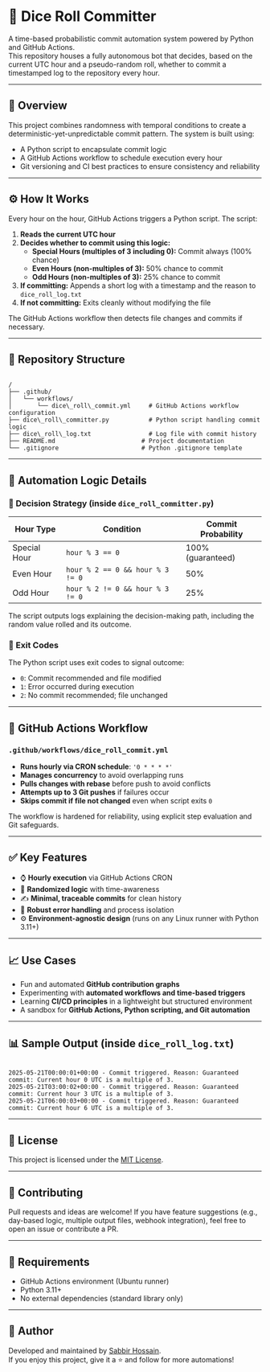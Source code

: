 # 🎲 Dice Roll Committer

A time-based probabilistic commit automation system powered by Python and GitHub Actions.  
This repository houses a fully autonomous bot that decides, based on the current UTC hour and a pseudo-random roll, whether to commit a timestamped log to the repository every hour.

---

## 📌 Overview

This project combines randomness with temporal conditions to create a deterministic-yet-unpredictable commit pattern. The system is built using:

- A Python script to encapsulate commit logic
- A GitHub Actions workflow to schedule execution every hour
- Git versioning and CI best practices to ensure consistency and reliability

---

## ⚙️ How It Works

Every hour on the hour, GitHub Actions triggers a Python script. The script:

1. **Reads the current UTC hour**
2. **Decides whether to commit using this logic:**
   - **Special Hours (multiples of 3 including 0):** Commit always (100% chance)
   - **Even Hours (non-multiples of 3):** 50% chance to commit
   - **Odd Hours (non-multiples of 3):** 25% chance to commit
3. **If committing:** Appends a short log with a timestamp and the reason to `dice_roll_log.txt`
4. **If not committing:** Exits cleanly without modifying the file

The GitHub Actions workflow then detects file changes and commits if necessary.

---

## 📁 Repository Structure

```

/
├── .github/
│   └── workflows/
│       └── dice\_roll\_commit.yml     # GitHub Actions workflow configuration
├── dice\_roll\_committer.py           # Python script handling commit logic
├── dice\_roll\_log.txt                # Log file with commit history
├── README.md                        # Project documentation
└── .gitignore                       # Python .gitignore template

```

---

## 🚀 Automation Logic Details

### 🎯 Decision Strategy (inside `dice_roll_committer.py`)

| Hour Type         | Condition                  | Commit Probability |
|------------------|----------------------------|---------------------|
| Special Hour      | `hour % 3 == 0`             | 100% (guaranteed)   |
| Even Hour         | `hour % 2 == 0 && hour % 3 != 0` | 50%                  |
| Odd Hour          | `hour % 2 != 0 && hour % 3 != 0` | 25%                  |

The script outputs logs explaining the decision-making path, including the random value rolled and its outcome.

### 🧪 Exit Codes

The Python script uses exit codes to signal outcome:

- `0`: Commit recommended and file modified
- `1`: Error occurred during execution
- `2`: No commit recommended; file unchanged

---

## 🔄 GitHub Actions Workflow

### `.github/workflows/dice_roll_commit.yml`

- **Runs hourly via CRON schedule**: `'0 * * * *'`
- **Manages concurrency** to avoid overlapping runs
- **Pulls changes with rebase** before push to avoid conflicts
- **Attempts up to 3 Git pushes** if failures occur
- **Skips commit if file not changed** even when script exits `0`

The workflow is hardened for reliability, using explicit step evaluation and Git safeguards.

---

## ✅ Key Features

- ⌚ **Hourly execution** via GitHub Actions CRON
- 🎲 **Randomized logic** with time-awareness
- ✍️ **Minimal, traceable commits** for clean history
- 🧪 **Robust error handling** and process isolation
- ⚙️ **Environment-agnostic design** (runs on any Linux runner with Python 3.11+)

---

## 📈 Use Cases

- Fun and automated **GitHub contribution graphs**
- Experimenting with **automated workflows and time-based triggers**
- Learning **CI/CD principles** in a lightweight but structured environment
- A sandbox for **GitHub Actions, Python scripting, and Git automation**

---

## 📊 Sample Output (inside `dice_roll_log.txt`)

```

2025-05-21T00:00:01+00:00 - Commit triggered. Reason: Guaranteed commit: Current hour 0 UTC is a multiple of 3.
2025-05-21T03:00:02+00:00 - Commit triggered. Reason: Guaranteed commit: Current hour 3 UTC is a multiple of 3.
2025-05-21T06:00:03+00:00 - Commit triggered. Reason: Guaranteed commit: Current hour 6 UTC is a multiple of 3.

```

---

## 📜 License

This project is licensed under the [MIT License](LICENSE).

---

## 🙌 Contributing

Pull requests and ideas are welcome! If you have feature suggestions (e.g., day-based logic, multiple output files, webhook integration), feel free to open an issue or contribute a PR.

---

## 🔧 Requirements

- GitHub Actions environment (Ubuntu runner)
- Python 3.11+
- No external dependencies (standard library only)

---

## 🧠 Author

Developed and maintained by [Sabbir Hossain](https://github.com/itsSabbir).  
If you enjoy this project, give it a ⭐ and follow for more automations!


